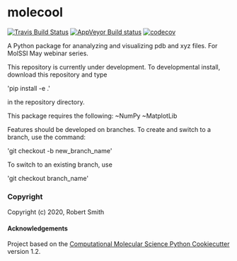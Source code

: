 molecool
==============================
[//]: # (Badges)
[![Travis Build Status](https://travis-ci.com/REPLACE_WITH_OWNER_ACCOUNT/molecool.svg?branch=master)](https://travis-ci.com/REPLACE_WITH_OWNER_ACCOUNT/molecool)
[![AppVeyor Build status](https://ci.appveyor.com/api/projects/status/REPLACE_WITH_APPVEYOR_LINK/branch/master?svg=true)](https://ci.appveyor.com/project/REPLACE_WITH_OWNER_ACCOUNT/molecool/branch/master)
[![codecov](https://codecov.io/gh/REPLACE_WITH_OWNER_ACCOUNT/molecool/branch/master/graph/badge.svg)](https://codecov.io/gh/REPLACE_WITH_OWNER_ACCOUNT/molecool/branch/master)

A Python package for ananalyzing and visualizing pdb and xyz files.  For MolSSI May webinar series.

This repository is currently under development.  To developmental install, download this repository and type

'pip install -e .'

in the repository directory.

This package requires the following:
~NumPy
~MatplotLib

Features should be developed on branches. To create and switch to a branch, use the command:

'git checkout -b new_branch_name'

To switch to an existing branch, use

'git checkout branch_name'

### Copyright

Copyright (c) 2020, Robert Smith


#### Acknowledgements

Project based on the
[Computational Molecular Science Python Cookiecutter](https://github.com/molssi/cookiecutter-cms) version 1.2.
